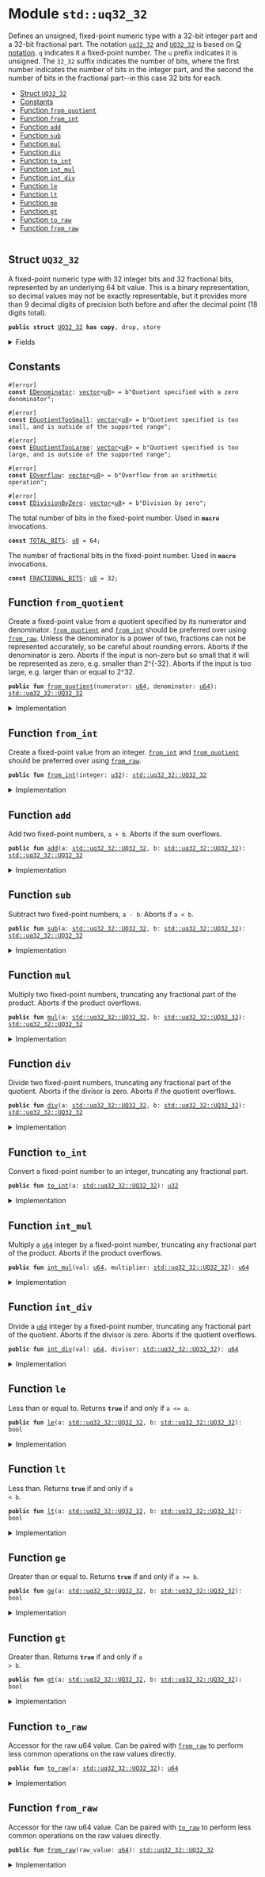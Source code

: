 
<a name="std_uq32_32"></a>

# Module `std::uq32_32`

Defines an unsigned, fixed-point numeric type with a 32-bit integer part and a 32-bit fractional
part. The notation <code><a href="../std/uq32_32.md#std_uq32_32">uq32_32</a></code> and <code><a href="../std/uq32_32.md#std_uq32_32_UQ32_32">UQ32_32</a></code> is based on
[Q notation](https://en.wikipedia.org/wiki/Q_(number_format)). <code>q</code> indicates it a fixed-point
number. The <code>u</code> prefix indicates it is unsigned. The <code>32_32</code> suffix indicates the number of
bits, where the first number indicates the number of bits in the integer part, and the second
the number of bits in the fractional part--in this case 32 bits for each.


-  [Struct `UQ32_32`](#std_uq32_32_UQ32_32)
-  [Constants](#@Constants_0)
-  [Function `from_quotient`](#std_uq32_32_from_quotient)
-  [Function `from_int`](#std_uq32_32_from_int)
-  [Function `add`](#std_uq32_32_add)
-  [Function `sub`](#std_uq32_32_sub)
-  [Function `mul`](#std_uq32_32_mul)
-  [Function `div`](#std_uq32_32_div)
-  [Function `to_int`](#std_uq32_32_to_int)
-  [Function `int_mul`](#std_uq32_32_int_mul)
-  [Function `int_div`](#std_uq32_32_int_div)
-  [Function `le`](#std_uq32_32_le)
-  [Function `lt`](#std_uq32_32_lt)
-  [Function `ge`](#std_uq32_32_ge)
-  [Function `gt`](#std_uq32_32_gt)
-  [Function `to_raw`](#std_uq32_32_to_raw)
-  [Function `from_raw`](#std_uq32_32_from_raw)


<pre><code></code></pre>



<a name="std_uq32_32_UQ32_32"></a>

## Struct `UQ32_32`

A fixed-point numeric type with 32 integer bits and 32 fractional bits, represented by an
underlying 64 bit value. This is a binary representation, so decimal values may not be exactly
representable, but it provides more than 9 decimal digits of precision both before and after the
decimal point (18 digits total).


<pre><code><b>public</b> <b>struct</b> <a href="../std/uq32_32.md#std_uq32_32_UQ32_32">UQ32_32</a> <b>has</b> <b>copy</b>, drop, store
</code></pre>



<details>
<summary>Fields</summary>


<dl>
<dt>
<code>0: <a href="../std/u64.md#std_u64">u64</a></code>
</dt>
<dd>
</dd>
</dl>


</details>

<a name="@Constants_0"></a>

## Constants


<a name="std_uq32_32_EDenominator"></a>



<pre><code>#[error]
<b>const</b> <a href="../std/uq32_32.md#std_uq32_32_EDenominator">EDenominator</a>: <a href="../std/vector.md#std_vector">vector</a>&lt;<a href="../std/u8.md#std_u8">u8</a>&gt; = b"Quotient specified with a zero denominator";
</code></pre>



<a name="std_uq32_32_EQuotientTooSmall"></a>



<pre><code>#[error]
<b>const</b> <a href="../std/uq32_32.md#std_uq32_32_EQuotientTooSmall">EQuotientTooSmall</a>: <a href="../std/vector.md#std_vector">vector</a>&lt;<a href="../std/u8.md#std_u8">u8</a>&gt; = b"Quotient specified is too small, and is outside of the supported range";
</code></pre>



<a name="std_uq32_32_EQuotientTooLarge"></a>



<pre><code>#[error]
<b>const</b> <a href="../std/uq32_32.md#std_uq32_32_EQuotientTooLarge">EQuotientTooLarge</a>: <a href="../std/vector.md#std_vector">vector</a>&lt;<a href="../std/u8.md#std_u8">u8</a>&gt; = b"Quotient specified is too large, and is outside of the supported range";
</code></pre>



<a name="std_uq32_32_EOverflow"></a>



<pre><code>#[error]
<b>const</b> <a href="../std/uq32_32.md#std_uq32_32_EOverflow">EOverflow</a>: <a href="../std/vector.md#std_vector">vector</a>&lt;<a href="../std/u8.md#std_u8">u8</a>&gt; = b"Overflow from an arithmetic operation";
</code></pre>



<a name="std_uq32_32_EDivisionByZero"></a>



<pre><code>#[error]
<b>const</b> <a href="../std/uq32_32.md#std_uq32_32_EDivisionByZero">EDivisionByZero</a>: <a href="../std/vector.md#std_vector">vector</a>&lt;<a href="../std/u8.md#std_u8">u8</a>&gt; = b"Division by zero";
</code></pre>



<a name="std_uq32_32_TOTAL_BITS"></a>

The total number of bits in the fixed-point number. Used in <code><b>macro</b></code> invocations.


<pre><code><b>const</b> <a href="../std/uq32_32.md#std_uq32_32_TOTAL_BITS">TOTAL_BITS</a>: <a href="../std/u8.md#std_u8">u8</a> = 64;
</code></pre>



<a name="std_uq32_32_FRACTIONAL_BITS"></a>

The number of fractional bits in the fixed-point number. Used in <code><b>macro</b></code> invocations.


<pre><code><b>const</b> <a href="../std/uq32_32.md#std_uq32_32_FRACTIONAL_BITS">FRACTIONAL_BITS</a>: <a href="../std/u8.md#std_u8">u8</a> = 32;
</code></pre>



<a name="std_uq32_32_from_quotient"></a>

## Function `from_quotient`

Create a fixed-point value from a quotient specified by its numerator and denominator.
<code><a href="../std/uq32_32.md#std_uq32_32_from_quotient">from_quotient</a></code> and <code><a href="../std/uq32_32.md#std_uq32_32_from_int">from_int</a></code> should be preferred over using <code><a href="../std/uq32_32.md#std_uq32_32_from_raw">from_raw</a></code>.
Unless the denominator is a power of two, fractions can not be represented accurately,
so be careful about rounding errors.
Aborts if the denominator is zero.
Aborts if the input is non-zero but so small that it will be represented as zero, e.g. smaller
than 2^{-32}.
Aborts if the input is too large, e.g. larger than or equal to 2^32.


<pre><code><b>public</b> <b>fun</b> <a href="../std/uq32_32.md#std_uq32_32_from_quotient">from_quotient</a>(numerator: <a href="../std/u64.md#std_u64">u64</a>, denominator: <a href="../std/u64.md#std_u64">u64</a>): <a href="../std/uq32_32.md#std_uq32_32_UQ32_32">std::uq32_32::UQ32_32</a>
</code></pre>



<details>
<summary>Implementation</summary>


<pre><code><b>public</b> <b>fun</b> <a href="../std/uq32_32.md#std_uq32_32_from_quotient">from_quotient</a>(numerator: <a href="../std/u64.md#std_u64">u64</a>, denominator: <a href="../std/u64.md#std_u64">u64</a>): <a href="../std/uq32_32.md#std_uq32_32_UQ32_32">UQ32_32</a> {
    <a href="../std/uq32_32.md#std_uq32_32_UQ32_32">UQ32_32</a>(<a href="../std/macros.md#std_macros_uq_from_quotient">std::macros::uq_from_quotient</a>!&lt;<a href="../std/u64.md#std_u64">u64</a>, <a href="../std/u128.md#std_u128">u128</a>&gt;(
        numerator,
        denominator,
        <a href="../std/u64.md#std_u64_max_value">std::u64::max_value</a>!(),
        <a href="../std/uq32_32.md#std_uq32_32_TOTAL_BITS">TOTAL_BITS</a>,
        <a href="../std/uq32_32.md#std_uq32_32_FRACTIONAL_BITS">FRACTIONAL_BITS</a>,
        <b>abort</b> <a href="../std/uq32_32.md#std_uq32_32_EDenominator">EDenominator</a>,
        <b>abort</b> <a href="../std/uq32_32.md#std_uq32_32_EQuotientTooSmall">EQuotientTooSmall</a>,
        <b>abort</b> <a href="../std/uq32_32.md#std_uq32_32_EQuotientTooLarge">EQuotientTooLarge</a>,
    ))
}
</code></pre>



</details>

<a name="std_uq32_32_from_int"></a>

## Function `from_int`

Create a fixed-point value from an integer.
<code><a href="../std/uq32_32.md#std_uq32_32_from_int">from_int</a></code> and <code><a href="../std/uq32_32.md#std_uq32_32_from_quotient">from_quotient</a></code> should be preferred over using <code><a href="../std/uq32_32.md#std_uq32_32_from_raw">from_raw</a></code>.


<pre><code><b>public</b> <b>fun</b> <a href="../std/uq32_32.md#std_uq32_32_from_int">from_int</a>(integer: <a href="../std/u32.md#std_u32">u32</a>): <a href="../std/uq32_32.md#std_uq32_32_UQ32_32">std::uq32_32::UQ32_32</a>
</code></pre>



<details>
<summary>Implementation</summary>


<pre><code><b>public</b> <b>fun</b> <a href="../std/uq32_32.md#std_uq32_32_from_int">from_int</a>(integer: <a href="../std/u32.md#std_u32">u32</a>): <a href="../std/uq32_32.md#std_uq32_32_UQ32_32">UQ32_32</a> {
    <a href="../std/uq32_32.md#std_uq32_32_UQ32_32">UQ32_32</a>(<a href="../std/macros.md#std_macros_uq_from_int">std::macros::uq_from_int</a>!(integer, <a href="../std/uq32_32.md#std_uq32_32_FRACTIONAL_BITS">FRACTIONAL_BITS</a>))
}
</code></pre>



</details>

<a name="std_uq32_32_add"></a>

## Function `add`

Add two fixed-point numbers, <code>a + b</code>.
Aborts if the sum overflows.


<pre><code><b>public</b> <b>fun</b> <a href="../std/uq32_32.md#std_uq32_32_add">add</a>(a: <a href="../std/uq32_32.md#std_uq32_32_UQ32_32">std::uq32_32::UQ32_32</a>, b: <a href="../std/uq32_32.md#std_uq32_32_UQ32_32">std::uq32_32::UQ32_32</a>): <a href="../std/uq32_32.md#std_uq32_32_UQ32_32">std::uq32_32::UQ32_32</a>
</code></pre>



<details>
<summary>Implementation</summary>


<pre><code><b>public</b> <b>fun</b> <a href="../std/uq32_32.md#std_uq32_32_add">add</a>(a: <a href="../std/uq32_32.md#std_uq32_32_UQ32_32">UQ32_32</a>, b: <a href="../std/uq32_32.md#std_uq32_32_UQ32_32">UQ32_32</a>): <a href="../std/uq32_32.md#std_uq32_32_UQ32_32">UQ32_32</a> {
    <a href="../std/uq32_32.md#std_uq32_32_UQ32_32">UQ32_32</a>(<a href="../std/macros.md#std_macros_uq_add">std::macros::uq_add</a>!&lt;<a href="../std/u64.md#std_u64">u64</a>, <a href="../std/u128.md#std_u128">u128</a>&gt;(
        a.0,
        b.0,
        <a href="../std/u64.md#std_u64_max_value">std::u64::max_value</a>!(),
        <b>abort</b> <a href="../std/uq32_32.md#std_uq32_32_EOverflow">EOverflow</a>,
    ))
}
</code></pre>



</details>

<a name="std_uq32_32_sub"></a>

## Function `sub`

Subtract two fixed-point numbers, <code>a - b</code>.
Aborts if <code>a &lt; b</code>.


<pre><code><b>public</b> <b>fun</b> <a href="../std/uq32_32.md#std_uq32_32_sub">sub</a>(a: <a href="../std/uq32_32.md#std_uq32_32_UQ32_32">std::uq32_32::UQ32_32</a>, b: <a href="../std/uq32_32.md#std_uq32_32_UQ32_32">std::uq32_32::UQ32_32</a>): <a href="../std/uq32_32.md#std_uq32_32_UQ32_32">std::uq32_32::UQ32_32</a>
</code></pre>



<details>
<summary>Implementation</summary>


<pre><code><b>public</b> <b>fun</b> <a href="../std/uq32_32.md#std_uq32_32_sub">sub</a>(a: <a href="../std/uq32_32.md#std_uq32_32_UQ32_32">UQ32_32</a>, b: <a href="../std/uq32_32.md#std_uq32_32_UQ32_32">UQ32_32</a>): <a href="../std/uq32_32.md#std_uq32_32_UQ32_32">UQ32_32</a> {
    <a href="../std/uq32_32.md#std_uq32_32_UQ32_32">UQ32_32</a>(<a href="../std/macros.md#std_macros_uq_sub">std::macros::uq_sub</a>!(a.0, b.0, <b>abort</b> <a href="../std/uq32_32.md#std_uq32_32_EOverflow">EOverflow</a>))
}
</code></pre>



</details>

<a name="std_uq32_32_mul"></a>

## Function `mul`

Multiply two fixed-point numbers, truncating any fractional part of the product.
Aborts if the product overflows.


<pre><code><b>public</b> <b>fun</b> <a href="../std/uq32_32.md#std_uq32_32_mul">mul</a>(a: <a href="../std/uq32_32.md#std_uq32_32_UQ32_32">std::uq32_32::UQ32_32</a>, b: <a href="../std/uq32_32.md#std_uq32_32_UQ32_32">std::uq32_32::UQ32_32</a>): <a href="../std/uq32_32.md#std_uq32_32_UQ32_32">std::uq32_32::UQ32_32</a>
</code></pre>



<details>
<summary>Implementation</summary>


<pre><code><b>public</b> <b>fun</b> <a href="../std/uq32_32.md#std_uq32_32_mul">mul</a>(a: <a href="../std/uq32_32.md#std_uq32_32_UQ32_32">UQ32_32</a>, b: <a href="../std/uq32_32.md#std_uq32_32_UQ32_32">UQ32_32</a>): <a href="../std/uq32_32.md#std_uq32_32_UQ32_32">UQ32_32</a> {
    <a href="../std/uq32_32.md#std_uq32_32_UQ32_32">UQ32_32</a>(<a href="../std/uq32_32.md#std_uq32_32_int_mul">int_mul</a>(a.0, b))
}
</code></pre>



</details>

<a name="std_uq32_32_div"></a>

## Function `div`

Divide two fixed-point numbers, truncating any fractional part of the quotient.
Aborts if the divisor is zero.
Aborts if the quotient overflows.


<pre><code><b>public</b> <b>fun</b> <a href="../std/uq32_32.md#std_uq32_32_div">div</a>(a: <a href="../std/uq32_32.md#std_uq32_32_UQ32_32">std::uq32_32::UQ32_32</a>, b: <a href="../std/uq32_32.md#std_uq32_32_UQ32_32">std::uq32_32::UQ32_32</a>): <a href="../std/uq32_32.md#std_uq32_32_UQ32_32">std::uq32_32::UQ32_32</a>
</code></pre>



<details>
<summary>Implementation</summary>


<pre><code><b>public</b> <b>fun</b> <a href="../std/uq32_32.md#std_uq32_32_div">div</a>(a: <a href="../std/uq32_32.md#std_uq32_32_UQ32_32">UQ32_32</a>, b: <a href="../std/uq32_32.md#std_uq32_32_UQ32_32">UQ32_32</a>): <a href="../std/uq32_32.md#std_uq32_32_UQ32_32">UQ32_32</a> {
    <a href="../std/uq32_32.md#std_uq32_32_UQ32_32">UQ32_32</a>(<a href="../std/uq32_32.md#std_uq32_32_int_div">int_div</a>(a.0, b))
}
</code></pre>



</details>

<a name="std_uq32_32_to_int"></a>

## Function `to_int`

Convert a fixed-point number to an integer, truncating any fractional part.


<pre><code><b>public</b> <b>fun</b> <a href="../std/uq32_32.md#std_uq32_32_to_int">to_int</a>(a: <a href="../std/uq32_32.md#std_uq32_32_UQ32_32">std::uq32_32::UQ32_32</a>): <a href="../std/u32.md#std_u32">u32</a>
</code></pre>



<details>
<summary>Implementation</summary>


<pre><code><b>public</b> <b>fun</b> <a href="../std/uq32_32.md#std_uq32_32_to_int">to_int</a>(a: <a href="../std/uq32_32.md#std_uq32_32_UQ32_32">UQ32_32</a>): <a href="../std/u32.md#std_u32">u32</a> {
    <a href="../std/macros.md#std_macros_uq_to_int">std::macros::uq_to_int</a>!(a.0, <a href="../std/uq32_32.md#std_uq32_32_FRACTIONAL_BITS">FRACTIONAL_BITS</a>)
}
</code></pre>



</details>

<a name="std_uq32_32_int_mul"></a>

## Function `int_mul`

Multiply a <code><a href="../std/u64.md#std_u64">u64</a></code> integer by a fixed-point number, truncating any fractional part of the product.
Aborts if the product overflows.


<pre><code><b>public</b> <b>fun</b> <a href="../std/uq32_32.md#std_uq32_32_int_mul">int_mul</a>(val: <a href="../std/u64.md#std_u64">u64</a>, multiplier: <a href="../std/uq32_32.md#std_uq32_32_UQ32_32">std::uq32_32::UQ32_32</a>): <a href="../std/u64.md#std_u64">u64</a>
</code></pre>



<details>
<summary>Implementation</summary>


<pre><code><b>public</b> <b>fun</b> <a href="../std/uq32_32.md#std_uq32_32_int_mul">int_mul</a>(val: <a href="../std/u64.md#std_u64">u64</a>, multiplier: <a href="../std/uq32_32.md#std_uq32_32_UQ32_32">UQ32_32</a>): <a href="../std/u64.md#std_u64">u64</a> {
    <a href="../std/macros.md#std_macros_uq_int_mul">std::macros::uq_int_mul</a>!&lt;<a href="../std/u64.md#std_u64">u64</a>, <a href="../std/u128.md#std_u128">u128</a>&gt;(
        val,
        multiplier.0,
        <a href="../std/u64.md#std_u64_max_value">std::u64::max_value</a>!(),
        <a href="../std/uq32_32.md#std_uq32_32_FRACTIONAL_BITS">FRACTIONAL_BITS</a>,
        <b>abort</b> <a href="../std/uq32_32.md#std_uq32_32_EOverflow">EOverflow</a>,
    )
}
</code></pre>



</details>

<a name="std_uq32_32_int_div"></a>

## Function `int_div`

Divide a <code><a href="../std/u64.md#std_u64">u64</a></code> integer by a fixed-point number, truncating any fractional part of the quotient.
Aborts if the divisor is zero.
Aborts if the quotient overflows.


<pre><code><b>public</b> <b>fun</b> <a href="../std/uq32_32.md#std_uq32_32_int_div">int_div</a>(val: <a href="../std/u64.md#std_u64">u64</a>, divisor: <a href="../std/uq32_32.md#std_uq32_32_UQ32_32">std::uq32_32::UQ32_32</a>): <a href="../std/u64.md#std_u64">u64</a>
</code></pre>



<details>
<summary>Implementation</summary>


<pre><code><b>public</b> <b>fun</b> <a href="../std/uq32_32.md#std_uq32_32_int_div">int_div</a>(val: <a href="../std/u64.md#std_u64">u64</a>, divisor: <a href="../std/uq32_32.md#std_uq32_32_UQ32_32">UQ32_32</a>): <a href="../std/u64.md#std_u64">u64</a> {
    <a href="../std/macros.md#std_macros_uq_int_div">std::macros::uq_int_div</a>!&lt;<a href="../std/u64.md#std_u64">u64</a>, <a href="../std/u128.md#std_u128">u128</a>&gt;(
        val,
        divisor.0,
        <a href="../std/u64.md#std_u64_max_value">std::u64::max_value</a>!(),
        <a href="../std/uq32_32.md#std_uq32_32_FRACTIONAL_BITS">FRACTIONAL_BITS</a>,
        <b>abort</b> <a href="../std/uq32_32.md#std_uq32_32_EDivisionByZero">EDivisionByZero</a>,
        <b>abort</b> <a href="../std/uq32_32.md#std_uq32_32_EOverflow">EOverflow</a>,
    )
}
</code></pre>



</details>

<a name="std_uq32_32_le"></a>

## Function `le`

Less than or equal to. Returns <code><b>true</b></code> if and only if <code>a &lt;= a</code>.


<pre><code><b>public</b> <b>fun</b> <a href="../std/uq32_32.md#std_uq32_32_le">le</a>(a: <a href="../std/uq32_32.md#std_uq32_32_UQ32_32">std::uq32_32::UQ32_32</a>, b: <a href="../std/uq32_32.md#std_uq32_32_UQ32_32">std::uq32_32::UQ32_32</a>): bool
</code></pre>



<details>
<summary>Implementation</summary>


<pre><code><b>public</b> <b>fun</b> <a href="../std/uq32_32.md#std_uq32_32_le">le</a>(a: <a href="../std/uq32_32.md#std_uq32_32_UQ32_32">UQ32_32</a>, b: <a href="../std/uq32_32.md#std_uq32_32_UQ32_32">UQ32_32</a>): bool {
    a.0 &lt;= b.0
}
</code></pre>



</details>

<a name="std_uq32_32_lt"></a>

## Function `lt`

Less than. Returns <code><b>true</b></code> if and only if <code>a &lt; b</code>.


<pre><code><b>public</b> <b>fun</b> <a href="../std/uq32_32.md#std_uq32_32_lt">lt</a>(a: <a href="../std/uq32_32.md#std_uq32_32_UQ32_32">std::uq32_32::UQ32_32</a>, b: <a href="../std/uq32_32.md#std_uq32_32_UQ32_32">std::uq32_32::UQ32_32</a>): bool
</code></pre>



<details>
<summary>Implementation</summary>


<pre><code><b>public</b> <b>fun</b> <a href="../std/uq32_32.md#std_uq32_32_lt">lt</a>(a: <a href="../std/uq32_32.md#std_uq32_32_UQ32_32">UQ32_32</a>, b: <a href="../std/uq32_32.md#std_uq32_32_UQ32_32">UQ32_32</a>): bool {
    a.0 &lt; b.0
}
</code></pre>



</details>

<a name="std_uq32_32_ge"></a>

## Function `ge`

Greater than or equal to. Returns <code><b>true</b></code> if and only if <code>a &gt;= b</code>.


<pre><code><b>public</b> <b>fun</b> <a href="../std/uq32_32.md#std_uq32_32_ge">ge</a>(a: <a href="../std/uq32_32.md#std_uq32_32_UQ32_32">std::uq32_32::UQ32_32</a>, b: <a href="../std/uq32_32.md#std_uq32_32_UQ32_32">std::uq32_32::UQ32_32</a>): bool
</code></pre>



<details>
<summary>Implementation</summary>


<pre><code><b>public</b> <b>fun</b> <a href="../std/uq32_32.md#std_uq32_32_ge">ge</a>(a: <a href="../std/uq32_32.md#std_uq32_32_UQ32_32">UQ32_32</a>, b: <a href="../std/uq32_32.md#std_uq32_32_UQ32_32">UQ32_32</a>): bool {
    a.0 &gt;= b.0
}
</code></pre>



</details>

<a name="std_uq32_32_gt"></a>

## Function `gt`

Greater than. Returns <code><b>true</b></code> if and only if <code>a &gt; b</code>.


<pre><code><b>public</b> <b>fun</b> <a href="../std/uq32_32.md#std_uq32_32_gt">gt</a>(a: <a href="../std/uq32_32.md#std_uq32_32_UQ32_32">std::uq32_32::UQ32_32</a>, b: <a href="../std/uq32_32.md#std_uq32_32_UQ32_32">std::uq32_32::UQ32_32</a>): bool
</code></pre>



<details>
<summary>Implementation</summary>


<pre><code><b>public</b> <b>fun</b> <a href="../std/uq32_32.md#std_uq32_32_gt">gt</a>(a: <a href="../std/uq32_32.md#std_uq32_32_UQ32_32">UQ32_32</a>, b: <a href="../std/uq32_32.md#std_uq32_32_UQ32_32">UQ32_32</a>): bool {
    a.0 &gt; b.0
}
</code></pre>



</details>

<a name="std_uq32_32_to_raw"></a>

## Function `to_raw`

Accessor for the raw u64 value. Can be paired with <code><a href="../std/uq32_32.md#std_uq32_32_from_raw">from_raw</a></code> to perform less common operations
on the raw values directly.


<pre><code><b>public</b> <b>fun</b> <a href="../std/uq32_32.md#std_uq32_32_to_raw">to_raw</a>(a: <a href="../std/uq32_32.md#std_uq32_32_UQ32_32">std::uq32_32::UQ32_32</a>): <a href="../std/u64.md#std_u64">u64</a>
</code></pre>



<details>
<summary>Implementation</summary>


<pre><code><b>public</b> <b>fun</b> <a href="../std/uq32_32.md#std_uq32_32_to_raw">to_raw</a>(a: <a href="../std/uq32_32.md#std_uq32_32_UQ32_32">UQ32_32</a>): <a href="../std/u64.md#std_u64">u64</a> {
    a.0
}
</code></pre>



</details>

<a name="std_uq32_32_from_raw"></a>

## Function `from_raw`

Accessor for the raw u64 value. Can be paired with <code><a href="../std/uq32_32.md#std_uq32_32_to_raw">to_raw</a></code> to perform less common operations
on the raw values directly.


<pre><code><b>public</b> <b>fun</b> <a href="../std/uq32_32.md#std_uq32_32_from_raw">from_raw</a>(raw_value: <a href="../std/u64.md#std_u64">u64</a>): <a href="../std/uq32_32.md#std_uq32_32_UQ32_32">std::uq32_32::UQ32_32</a>
</code></pre>



<details>
<summary>Implementation</summary>


<pre><code><b>public</b> <b>fun</b> <a href="../std/uq32_32.md#std_uq32_32_from_raw">from_raw</a>(raw_value: <a href="../std/u64.md#std_u64">u64</a>): <a href="../std/uq32_32.md#std_uq32_32_UQ32_32">UQ32_32</a> {
    <a href="../std/uq32_32.md#std_uq32_32_UQ32_32">UQ32_32</a>(raw_value)
}
</code></pre>



</details>


[//]: # ("File containing references which can be used from documentation")
